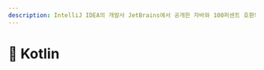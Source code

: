 ```yaml
---
description: IntelliJ IDEA의 개발사 JetBrains에서 공개한 자바와 100퍼센트 호환되며 더 간결하고 많은 기능을 추가한 언어
---
```


# 🥁 Kotlin

